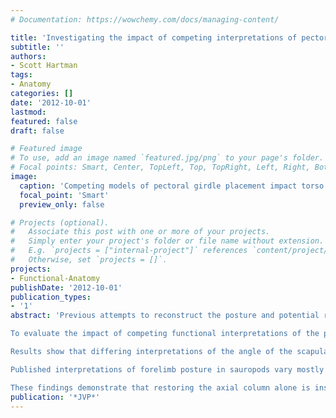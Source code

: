 ```yaml
---
# Documentation: https://wowchemy.com/docs/managing-content/

title: 'Investigating the impact of competing interpretations of pectoral girdle placement and appendicular function on sauropod head height'
subtitle: ''
authors: 
- Scott Hartman
tags:
- Anatomy
categories: []
date: '2012-10-01'
lastmod: 
featured: false
draft: false

# Featured image
# To use, add an image named `featured.jpg/png` to your page's folder.
# Focal points: Smart, Center, TopLeft, Top, TopRight, Left, Right, BottomLeft, Bottom, BottomRight.
image:
  caption: 'Competing models of pectoral girdle placement impact torso volume and orientation.'
  focal_point: 'Smart'
  preview_only: false

# Projects (optional).
#   Associate this post with one or more of your projects.
#   Simply enter your project's folder or file name without extension.
#   E.g. `projects = ["internal-project"]` references `content/project/deep-learning/index.md`.
#   Otherwise, set `projects = []`.
projects:
- Functional-Anatomy
publishDate: '2012-10-01'
publication_types:
- '1'
abstract: 'Previous attempts to reconstruct the posture and potential range of motion in the cervical series of sauropod dinosaurs have focused on restoring the osteological neutral position (ONP) of the axial column, as well as attempts to link ONP with the degree of habitual vertebral flexion observed in extant vertebrates (Stevens & Parrish, 2005; Taylor et al, 2009). While placement of the pectoral girdle has been examined in depth (e.g. Bonnan et al., 2005), the roll of differing interpretations of appendicular posture has been largely ignored.

To evaluate the impact of competing functional interpretations of the pectoral girdle and appendicular skeleton, a quantitative analysis was conducted on the three most commonly used interpretations of pectoral girdle placement in the literature, and several models of limb kinematics. Testing was carried out on a 3D digital data set of Camarasaurus, as well as dimensionally-accurate skeletal diagrams of Camarasaurus and several other neosauropods to increase taxonomic sampling. 

Results show that differing interpretations of the angle of the scapula on the body had a minimal impact on the elevation of the presacral column, while the location of the pectoral girdle had a significant impact, with more ventrally and posteriorly located pectoral girdles leading to progressively higher head height.

Published interpretations of forelimb posture in sauropods vary mostly in the orientation of the humerus and the degree of eversion in the elbow (e.g. Bonnan, 2003). Neither was found to have a significant impact on head height. Hind limb kinematics were found to have a larger impact on head height, as knee and ankle flexure reduced pelvic height, which in turn raised the cervical series. Differences in restoring the pes of sauropods differ markedly, from digitigrade to plantigrade; lowering the foot into a plantigrade stance was found to increase head height.

These findings demonstrate that restoring the axial column alone is insufficient to accurately estimate head height in sauropods. Competing interpretations of pectoral girdle position and hind limb kinematics can influence the angle of the cervical series significantly, suggesting that a more holistic approach must be taken with regard to sauropod neck posture.'
publication: '*JVP*'
---
```

